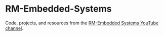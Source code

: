 # RM-Embedded-Systems

Code, projects, and resources from the [RM-Embedded Systems YouTube channel](https://www.youtube.com/@RM-EmbeddedSystems).

